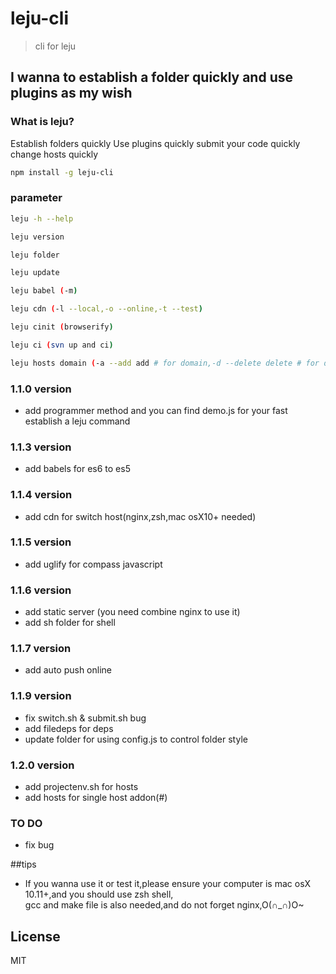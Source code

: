 # leju-cli 

> cli for leju


## I wanna to establish a folder quickly and use plugins as my wish

### What is leju?

Establish folders quickly
Use plugins quickly
submit your code quickly
change hosts quickly

```bash
npm install -g leju-cli
```

### parameter

```bash
leju -h --help 
```

```bash
leju version
```

```bash
leju folder
```

```bash
leju update
```

```bash
leju babel (-m)
```

```bash
leju cdn (-l --local,-o --online,-t --test)
```

```bash
leju cinit (browserify)
```

```bash
leju ci (svn up and ci)
```

```bash
leju hosts domain (-a --add add # for domain,-d --delete delete # for domain)
```

### 1.1.0 version

+ add programmer method and you can find demo.js for your fast establish a leju command

### 1.1.3 version

+ add babels for es6 to es5

### 1.1.4 version

+ add cdn for switch host(nginx,zsh,mac osX10+ needed)

### 1.1.5 version

+ add uglify for compass javascript

### 1.1.6 version

+ add static server (you need combine nginx to use it)
+ add sh folder for shell 

### 1.1.7 version

+ add auto push online 

### 1.1.9 version

+ fix switch.sh & submit.sh bug
+ add filedeps for deps
+ update folder for using config.js to control folder style

### 1.2.0 version

+ add projectenv.sh for hosts
+ add hosts for single host addon(#)

### TO DO

+ fix bug

##tips

+ If you wanna use it or test it,please ensure your computer is mac osX 10.11+,and you should use zsh shell,  
gcc and make file is also needed,and do not forget nginx,O(∩_∩)O~

## License

MIT
